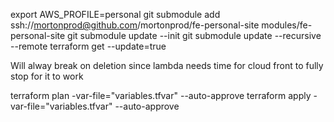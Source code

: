 export AWS_PROFILE=personal
git submodule add ssh://mortonprod@github.com/mortonprod/fe-personal-site modules/fe-personal-site
git submodule update --init
git submodule update --recursive --remote
terraform get --update=true

Will alway break on deletion since lambda needs time for cloud front to fully stop for it to work

terraform plan -var-file="variables.tfvar" --auto-approve
terraform apply -var-file="variables.tfvar" --auto-approve
